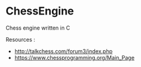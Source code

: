# ChessEngine
Chess engine written in C

Resources : 
- http://talkchess.com/forum3/index.php
- https://www.chessprogramming.org/Main_Page
